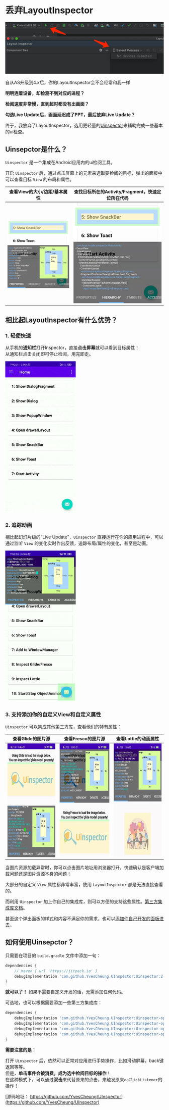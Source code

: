# 丢弃LayoutInspector

![](https://raw.githubusercontent.com/YvesCheung/UInspector/2.x/art/layoutinspector_no_device.jpg)

自从AS升级到4.x后，你的LayoutInspector会不会经常和我一样

**明明连着设备，却检测不到对应的进程？**

**检阅速度非常慢，直到超时都没有出画面？**

**勾选Live Update后，画面延迟成了PPT，最后放弃Live Update？**

终于，我放弃了LayoutInspector，选用更轻量的[Uinspector](https://github.com/YvesCheung/UInspector)来辅助完成一些基本的ui检查。

## Uinsepctor是什么？

`Uinspector` 是一个集成在Android应用内的ui检阅工具。

开启 `Uinspector` 后，通过点击屏幕上的元素来选取要检阅的目标，弹出的面板中可以查看目标 `View` 的布局和属性。

|查看View的大小/边距/基本属性| 查找目标所在的Activity/Fragment，快速定位所在代码 | 
| :---: | :---: |
|![](https://raw.githubusercontent.com/YvesCheung/UInspector/2.x/art/properties_preview.jpeg)|![](https://raw.githubusercontent.com/YvesCheung/UInspector/2.x/art/hierarchy_preview.jpeg)|

## 相比起LayoutInspector有什么优势？

### 1. 轻便快速

  从手机的**通知栏**打开Inspector，直接**点击屏幕**就可以看到目标属性！
  <Br/>从通知栏点击关闭即可停止检阅，用完即走。
  
  ![](https://raw.githubusercontent.com/YvesCheung/UInspector/2.x/art/uinspector_preview.gif)
  
### 2. 追踪动画

相比起幻灯片级的“Live Update”，`Uinspector` 直接运行在你的应用进程中，可以通过监听 `View` 的变化实时作出反馈，追踪布局/属性的变化，甚至是动画。

![](https://raw.githubusercontent.com/YvesCheung/UInspector/2.x/art/trace_animator.gif)

### 3. 支持添加你的自定义View和自定义属性

`Uinspector` 可以集成其他第三方库，查看他们的特有属性：

|查看Glide的图片源|查看Fresco的图片源|查看Lottie的动画属性|
| :----:|:-----:|:-----:|
|<img src="https://raw.githubusercontent.com/YvesCheung/UInspector/2.x/art/glide.jpg" alt="Inspect Glide" height="360"/>|<img src="https://raw.githubusercontent.com/YvesCheung/UInspector/2.x/art/fresco.jpg" alt="Inspect Glide" height="360"/>|<img src="https://raw.githubusercontent.com/YvesCheung/UInspector/2.x/art/lottie.jpg" alt="Inspect Glide" height="360"/>|

当图片资源加载异常时，你可以点击图片地址用浏览器打开，快速确认是客户端加载问题还是图片资源本身的问题！

大部分的自定义 `View` 属性都非常丰富，使用 `LayoutInspector` 都是无法直接查看的。

而利用 `Uinspector` 加上你自己的集成库，则可以方便的支持这些属性。[第三方集成库文档](https://github.com/YvesCheung/UInspector/blob/2.x/docs/uinspector-optional-custom-view.md)。

甚至这个弹出面板的样式和内容不满足你的需求，也可以[添加你自己开发的面板进去](https://github.com/YvesCheung/UInspector/blob/2.x/Readme.md#develop/)。

## 如何使用Uinsepctor？

只需要在项目的 `build.gradle` 文件中添加一句：

```groovy
dependencies {
    // maven { url 'https://jitpack.io' }
    debugImplementation 'com.github.YvesCheung.UInspector:Uinspector:2.0.1'
}
```

**就可以了！** 如果不需要自定义开发的话，无需添加任何代码。

可选地，也可以根据需要添加一些第三方集成库：

```groovy
dependencies {
    debugImplementation 'com.github.YvesCheung.UInspector:Uinspector-optional-fresco:2.0.1'
    debugImplementation 'com.github.YvesCheung.UInspector:Uinspector-optional-glide:2.0.1'
    debugImplementation 'com.github.YvesCheung.UInspector:Uinspector-optional-lottie:2.0.1'
    debugImplementation 'com.github.YvesCheung.UInspector:Uinspector-optional-multitype:2.0.1'
}
```

**需要注意的是：**

打开 `Uinspector` 后，依然可以正常对应用进行手势操作，比如滑动屏幕，back键返回等等。
<Br/>但是，**单击事件会被消费，成为选中检阅目标的操作**！
<Br/>在这种模式下，可以通过**双击**来代替原来的点击，来触发原来`onClickListener`的操作！


[源码地址： https://github.com/YvesCheung/UInspector](https://github.com/YvesCheung/UInspector)